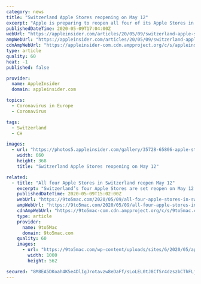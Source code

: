 ```yaml
---
category: news
title: "Switzerland Apple Stores reopening on May 12"
excerpt: "Apple is preparing to reopen all four of its Apple Stores in Switzerland on May 12, as part of the iPhone maker's bid to slowly return its retail efforts back to normal around the world."
publishedDateTime: 2020-05-09T17:04:00Z
webUrl: "https://appleinsider.com/articles/20/05/09/switzerland-apple-stores-reopening-on-may-12"
ampWebUrl: "https://appleinsider.com/articles/20/05/09/switzerland-apple-stores-reopening-on-may-12/amp/"
cdnAmpWebUrl: "https://appleinsider-com.cdn.ampproject.org/c/s/appleinsider.com/articles/20/05/09/switzerland-apple-stores-reopening-on-may-12/amp/"
type: article
quality: 60
heat: -1
published: false

provider:
  name: AppleInsider
  domain: appleinsider.com

topics:
  - Coronavirus in Europe
  - Coronavirus

tags:
  - Switzerland
  - CH

images:
  - url: "https://photos5.appleinsider.com/gallery/35728-65806-apple-store-Wallisellen-l.jpg"
    width: 660
    height: 368
    title: "Switzerland Apple Stores reopening on May 12"

related:
  - title: "All four Apple Stores in Switzerland reopen May 12"
    excerpt: "Switzerland’s four Apple Stores are set reopen on May 12 at 11:00 a.m. after closing in mid-March to slow the spread of COVID-19. Apple has been announcing reopening dates for stores across the world nearly every day for the past week as many countries see declines in new infection rates."
    publishedDateTime: 2020-05-09T15:02:00Z
    webUrl: "https://9to5mac.com/2020/05/09/all-four-apple-stores-in-switzerland-reopen-may-12/"
    ampWebUrl: "https://9to5mac.com/2020/05/09/all-four-apple-stores-in-switzerland-reopen-may-12/amp/"
    cdnAmpWebUrl: "https://9to5mac-com.cdn.ampproject.org/c/s/9to5mac.com/2020/05/09/all-four-apple-stores-in-switzerland-reopen-may-12/amp/"
    type: article
    provider:
      name: 9to5Mac
      domain: 9to5mac.com
    quality: 60
    images:
      - url: "https://9to5mac.com/wp-content/uploads/sites/6/2020/05/applerennweg_timothy_INT.jpg?quality=82&strip=all&w=1000"
        width: 1000
        height: 562

secured: "8M8EA5DKoah4K5e4DlIgJrotavzw8eDaFf/sLoLEL0tJ8CfSr4dzszbCThFLjaJFx4vCwR8dhf3guYw50+/gO8BZQs0My3OVVOu8laLuMGThr54ACOTUnTGXE6CtyKiQLaAcFF2eyiePQq4airzQck1Mmmc64/qCtj5GEYuSRLKLK799vEnxYBFWXdY4Je+nz4gRyrvelsOhAfYHNw769ipYkDnju7DvunbHXzA+DrP6diKfc57wQ0GcY0fNNC9IATHC+raYqoreifx8ypViTvbyT2E2q8OOQT8ZIM/jhsnJHEYJdoBRN0urZknIn+Ok6E4AxjfJEhNdNardkqymjB0xlB8i0RedP6h003XeWj8WN+iftJAKJqzftVjIFUQ8muR6xFhJrkZd4hehHkhz+/YIUtfmlLv4v4kMaDbITT4i+FSQtX4AE/dTDapDu0vpnJx8zfVQYcu42OVTThTZ+FpSrmNnzR0ZhwLVzuGGykM=;bObJIuw82QPXcyFqr8tJAg=="
---
```


